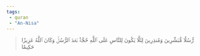 ```yaml
---
tags: 
 - quran 
 - "An-Nisa"
---
```


> رُّسُلٗا مُّبَشِّرِينَ وَمُنذِرِينَ لِئَلَّا يَكُونَ لِلنَّاسِ عَلَى ٱللَّهِ حُجَّةُۢ بَعۡدَ ٱلرُّسُلِۚ وَكَانَ ٱللَّهُ عَزِيزًا حَكِيمٗا
